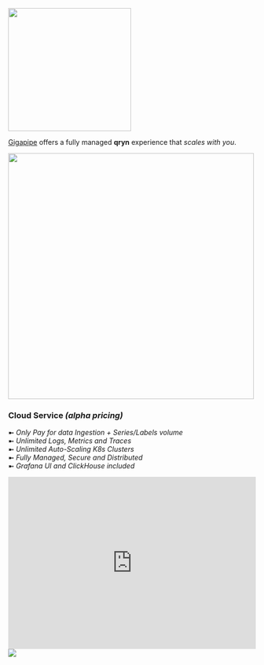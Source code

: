 <a href="https://app.gigapipe.com/signup?ref=qxip" target="_blank">
  <img src="https://nca.vc/wp-content/uploads/2020/11/Gigapipe_Logo-removebg-preview.png" width=250/>
</a>

[Gigapipe](https://gigapipe.com/) offers a fully managed **qryn** experience that _scales with you_.

<a href="https://app.gigapipe.com/signup?ref=qxip" target="_blank">
  <img src="https://user-images.githubusercontent.com/1423657/199832448-b5b42495-bd88-45b5-a455-2e57fe828c63.png" width=500 />
</a>

### Cloud Service _(alpha pricing)_

➼ _Only Pay for data Ingestion + Series/Labels volume_<br>
➼ _Unlimited Logs, Metrics and Traces_<br>
➼ _Unlimited Auto-Scaling K8s Clusters_<br>
➼ _Fully Managed, Secure and Distributed_<br>
➼ _Grafana UI and ClickHouse included_<br>

<iframe height="320" width="100%" scrolling="no" border=0 src="https://qryn.metrico.in/cloud/pricing.html" style="height: 350px; width: 100%; border: 0px; background: #FFF;"></iframe>

<a href="https://app.gigapipe.com/signup?ref=qxip" target="_blank">
  <img src="https://user-images.githubusercontent.com/1423657/199849352-c95ea724-ccf0-4244-a879-643a87c0ee6d.png">
</a>

